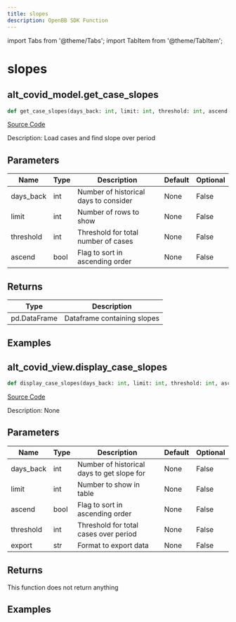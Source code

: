 ```yaml
---
title: slopes
description: OpenBB SDK Function
---
```


import Tabs from '@theme/Tabs';
import TabItem from '@theme/TabItem';

# slopes

<Tabs>
<TabItem value="model" label="Model" default>

## alt_covid_model.get_case_slopes

```python title='openbb_terminal/alternative/covid/covid_model.py'
def get_case_slopes(days_back: int, limit: int, threshold: int, ascend: bool) -> DataFrame:
```
[Source Code](https://github.com/OpenBB-finance/OpenBBTerminal/tree/main/openbb_terminal/alternative/covid/covid_model.py#L153)

Description: Load cases and find slope over period

## Parameters

| Name | Type | Description | Default | Optional |
| ---- | ---- | ----------- | ------- | -------- |
| days_back | int | Number of historical days to consider | None | False |
| limit | int | Number of rows to show | None | False |
| threshold | int | Threshold for total number of cases | None | False |
| ascend | bool | Flag to sort in ascending order | None | False |

## Returns

| Type | Description |
| ---- | ----------- |
| pd.DataFrame | Dataframe containing slopes |

## Examples



</TabItem>
<TabItem value="view" label="View">

## alt_covid_view.display_case_slopes

```python title='openbb_terminal/alternative/covid/covid_view.py'
def display_case_slopes(days_back: int, limit: int, threshold: int, ascend: bool, export: str) -> None:
```
[Source Code](https://github.com/OpenBB-finance/OpenBBTerminal/tree/main/openbb_terminal/alternative/covid/covid_view.py#L215)

Description: None

## Parameters

| Name | Type | Description | Default | Optional |
| ---- | ---- | ----------- | ------- | -------- |
| days_back | int | Number of historical days to get slope for | None | False |
| limit | int | Number to show in table | None | False |
| ascend | bool | Flag to sort in ascending order | None | False |
| threshold | int | Threshold for total cases over period | None | False |
| export | str | Format to export data | None | False |

## Returns

This function does not return anything

## Examples



</TabItem>
</Tabs>